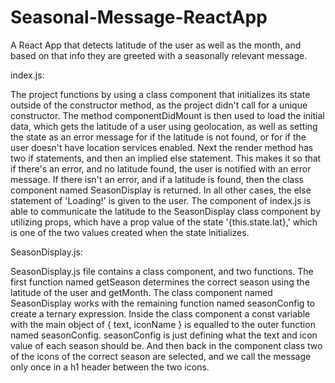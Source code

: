 # Seasonal-Message-ReactApp
A React App that detects latitude of the user as well as the month, and based on that info they are greeted with a seasonally relevant message.

index.js:

The project functions by using a class component that initializes its state outside of the constructor method, as the project didn't call for a unique constructor. The method componentDidMount is then used to load the initial data, which gets the latitude of a user using geolocation, as well as setting the state as an error message for if the latitude is not found, or for if the user doesn't have location services enabled. Next the render method has two if statements, and then an implied else statement. This makes it so that if there's an error, and no latitude found, the user is notified with an error message. If there isn't an error, and if a latitude is found, then the class component named SeasonDisplay is returned. In all other cases, the else statement of 'Loading!' is given to the user. The component of index.js is able to communicate the latitude to the SeasonDisplay class component by utilizing props, which have a prop value of the state '{this.state.lat},' which is one of the two values created when the state initializes.

SeasonDisplay.js:

SeasonDisplay.js file contains a class component, and two functions. The first function named getSeason determines the correct season using the latitude of the user and getMonth. The class component named SeasonDisplay works with the remaining function named seasonConfig to create a ternary expression. Inside the class component a const variable with the main object of { text, iconName } is equalled to the outer function named seasonConfig. seasonConfig is just defining what the text and icon value of each season should be. And then back in the component class two of the icons of the correct season are selected, and we call the message only once in a h1 header between the two icons.
